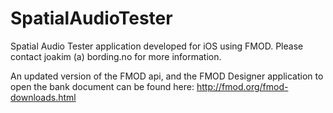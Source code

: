 SpatialAudioTester
==================

Spatial Audio Tester application developed for iOS using FMOD. Please contact joakim (a) bording.no for more information. 

An updated version of the FMOD api, and the FMOD Designer application to open the bank document can be found here: http://fmod.org/fmod-downloads.html